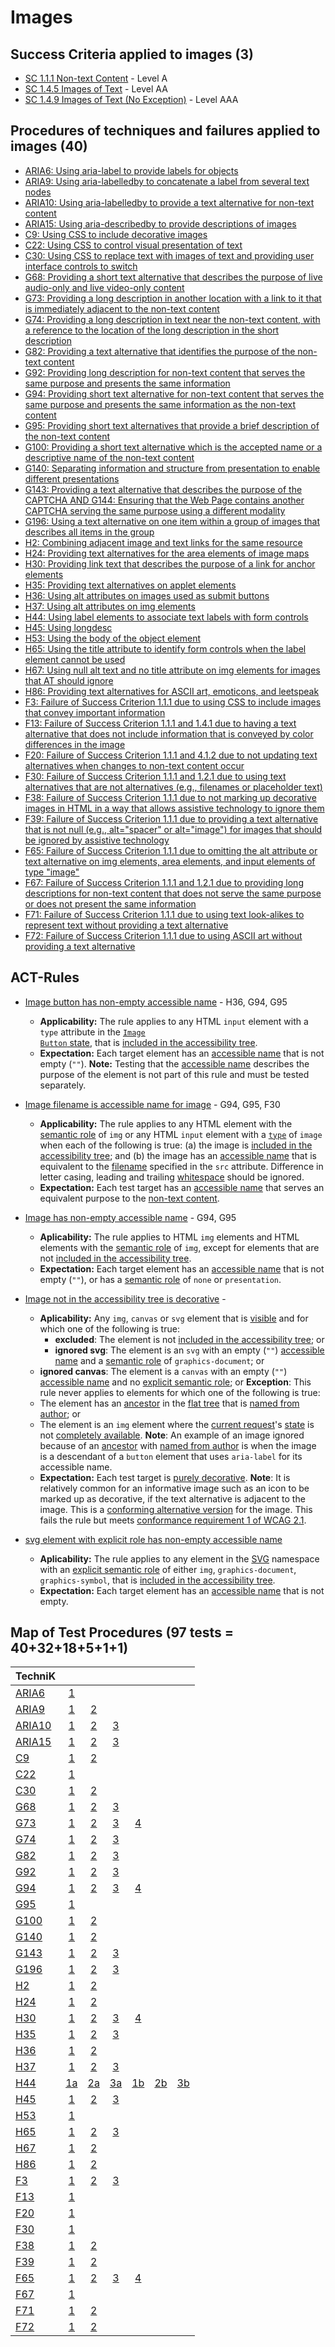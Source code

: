 # Images

## Success Criteria applied to images (3)

- [SC 1.1.1 Non-text Content](sc111.md) - Level A
- [SC 1.4.5 Images of Text](sc145.md) - Level AA
- [SC 1.4.9 Images of Text (No Exception)](sc149.md) - Level AAA

## Procedures of techniques and failures applied to images (40)

- [ARIA6: Using aria-label to provide labels for objects](aria6.md)
- [ARIA9: Using aria-labelledby to concatenate a label from several text nodes](aria9.md)
- [ARIA10: Using aria-labelledby to provide a text alternative for non-text content](aria10.md)
- [ARIA15: Using aria-describedby to provide descriptions of images](aria15.md)
- [C9: Using CSS to include decorative images](c9.md[)
- [C22: Using CSS to control visual presentation of text](c22.md)
- [C30: Using CSS to replace text with images of text and providing user interface controls to switch](c30.md)
- [G68: Providing a short text alternative that describes the purpose of live audio-only and live video-only content](g68.md)
- [G73: Providing a long description in another location with a link to it that is immediately adjacent to the non-text content](g73.md)
- [G74: Providing a long description in text near the non-text content, with a reference to the location of the long description in the short description](g74.md)
- [G82: Providing a text alternative that identifies the purpose of the non-text content](g82.md)
- [G92: Providing long description for non-text content that serves the same purpose and presents the same information](g92.md)
- [G94: Providing short text alternative for non-text content that serves the same purpose and presents the same information as the non-text content](g94.md)
- [G95: Providing short text alternatives that provide a brief description of the non-text content](g95.md)
- [G100: Providing a short text alternative which is the accepted name or a descriptive name of the non-text content](g100.md)
- [G140: Separating information and structure from presentation to enable different presentations](g140.md)
- [G143: Providing a text alternative that describes the purpose of the CAPTCHA AND G144: Ensuring that the Web Page contains another CAPTCHA serving the same purpose using a different modality](g143.md)
- [G196: Using a text alternative on one item within a group of images that describes all items in the group](g196.md)
- [H2: Combining adjacent image and text links for the same resource](h2.md)
- [H24: Providing text alternatives for the area elements of image maps](h24.md)
- [H30: Providing link text that describes the purpose of a link for anchor elements](h30.md)
- [H35: Providing text alternatives on applet elements](h35.md)
- [H36: Using alt attributes on images used as submit buttons](h36.md)
- [H37: Using alt attributes on img elements](h37.md)
- [H44: Using label elements to associate text labels with form controls](h44.md)
- [H45: Using longdesc](h45.md)
- [H53: Using the body of the object element](h53.md)
- [H65: Using the title attribute to identify form controls when the label element cannot be used](h65.md)
- [H67: Using null alt text and no title attribute on img elements for images that AT should ignore](h67.md)
- [H86: Providing text alternatives for ASCII art, emoticons, and leetspeak](h86.md)
- [F3: Failure of Success Criterion 1.1.1 due to using CSS to include images that convey important information](f3.md)
- [F13: Failure of Success Criterion 1.1.1 and 1.4.1 due to having a text alternative that does not include information that is conveyed by color differences in the image](f13.md)
- [F20: Failure of Success Criterion 1.1.1 and 4.1.2 due to not updating text alternatives when changes to non-text content occur](f20.md)
- [F30: Failure of Success Criterion 1.1.1 and 1.2.1 due to using text alternatives that are not alternatives (e.g., filenames or placeholder text)](f30.md)
- [F38: Failure of Success Criterion 1.1.1 due to not marking up decorative images in HTML in a way that allows assistive technology to ignore them](f38.md)
- [F39: Failure of Success Criterion 1.1.1 due to providing a text alternative that is not null (e.g., alt="spacer" or alt="image") for images that should be ignored by assistive technology](f39.md)
- [F65: Failure of Success Criterion 1.1.1 due to omitting the alt attribute or text alternative on img elements, area elements, and input elements of type "image"](f65.md)
- [F67: Failure of Success Criterion 1.1.1 and 1.2.1 due to providing long descriptions for non-text content that does not serve the same purpose or does not present the same information](f67.md)
- [F71: Failure of Success Criterion 1.1.1 due to using text look-alikes to represent text without providing a text alternative](f71.md)
- [F72: Failure of Success Criterion 1.1.1 due to using ASCII art without providing a text alternative](f72.md)

## ACT-Rules

- [Image button has non-empty accessible name](https://act-rules.github.io/rules/59796f) - H36, G94, G95
  - **Applicability:** The rule applies to any HTML <code>input</code> element with a <code>type</code> attribute in the <a href="https://html.spec.whatwg.org/#image-button-state-(type=image)"><code>Image Button</code> state</a>, that is <a href="https://act-rules.github.io/rules/59796f#included-in-the-accessibility-tree" title="Definition of included in the accessibility tree">included in the accessibility tree</a>.
  - **Expectation:** Each target element has an <a href="#accessible-name" title="Definition of accessible name">accessible name</a> that is not empty (<code>""</code>). <strong>Note:</strong> Testing that the <a href="#accessible-name" title="Definition of accessible name">accessible name</a> describes the purpose of the element is not part of this rule and must be tested separately.
- [Image filename is accessible name for image](https://act-rules.github.io/rules/9eb3f6) - G94, G95, F30
  - **Applicability:** The rule applies to any HTML element with the <a href="https://act-rules.github.io/rules/9eb3f6#semantic-role" title="Definition of semantic role">semantic role</a> of <code>img</code> or any HTML <code>input</code> element with a <a href="https://html.spec.whatwg.org/#states-of-the-type-attribute"><code>type</code></a> of <code>image</code> when each of the following is true: (a) the image is <a href="https://act-rules.github.io/rules/9eb3f6#included-in-the-accessibility-tree" title="Definition of included in the accessibility tree">included in the accessibility tree</a>; and (b) the image has an <a href="https://act-rules.github.io/rules/9eb3f6#accessible-name" title="Definition of accessible name">accessible name</a> that is equivalent to the <a href="https://act-rules.github.io/rules/9eb3f6#filename" title="Definition of filename">filename</a> specified in the <code>src</code> attribute. Difference in letter casing, leading and trailing <a href="https://act-rules.github.io/rules/9eb3f6#whitespace" title="Definition of whitespace">whitespace</a> should be ignored.
  - **Expectation:** Each test target has an <a href="#accessible-name" title="Definition of accessible name">accessible name</a> that serves an equivalent purpose to the <a href="https://www.w3.org/TR/WCAG21/#dfn-non-text-content">non-text content</a>.
- [Image has non-empty accessible name](https://act-rules.github.io/rules/23a2a8) - G94, G95
  - **Aplicability:** The rule applies to HTML <code class="language-text">img</code> elements and HTML elements with the <a href="https://act-rules.github.io/rules/23a2a8#semantic-role" title="Definition of semantic role">semantic role</a> of <code class="language-text">img</code>, except for elements that are not <a href="https://act-rules.github.io/rules/23a2a8#included-in-the-accessibility-tree" title="Definition of included in the accessibility tree">included in the accessibility tree</a>.
  - **Expectation:** Each target element has an <a href="https://act-rules.github.io/rules/23a2a8#accessible-name" title="Definition of accessible name">accessible name</a> that is not empty (<code class="language-text">""</code>), or has a <a href="https://act-rules.github.io/rules/23a2a8#semantic-role" title="Definition of semantic role">semantic role</a> of <code class="language-text">none</code> or <code class="language-text">presentation</code>.
- [Image not in the accessibility tree is decorative](https://act-rules.github.io/rules/e88epe) - 
  - **Aplicability:** Any <code class="language-text">img</code>, <code class="language-text">canvas</code> or <code class="language-text">svg</code> element that is <a href="https://act-rules.github.io/rules/23a2a8#visible" title="Definition of Visible">visible</a> and for which one of the following is true:
    - <strong>excluded</strong>: The element is not <a href="https://act-rules.github.io/rules/23a2a8#included-in-the-accessibility-tree" title="Definition of Included in the accessibility tree">included in the accessibility tree</a>; or
    - <strong>ignored svg</strong>: The element is an <code class="language-text">svg</code> with an empty (<code class="language-text">""</code>) <a href="https://act-rules.github.io/rules/23a2a8#accessible-name" title="Definition of accessible name">accessible name</a> and a <a href="https://act-rules.github.io/rules/23a2a8#semantic-role" title="Definition of Semantic Role">semantic role</a> of <code class="language-text">graphics-document</code>; or
   - <strong>ignored canvas</strong>: The element is a <code class="language-text">canvas</code> with an empty (<code class="language-text">""</code>) <a href="https://act-rules.github.io/rules/23a2a8#accessible-name" title="Definition of accessible name">accessible name</a> and no <a href="https://act-rules.github.io/rules/23a2a8#explicit-role" title="Definition of Explicit semantic role">explicit semantic role</a>; or
   <strong>Exception</strong>: This rule never applies to elements for which one of the following is true:
   - The element has an <a href="https://dom.spec.whatwg.org/#concept-tree-ancestor" title="DOM definition of ancestor, 2020/03/06">ancestor</a> in the <a href="https://drafts.csswg.org/css-scoping/#flat-tree" title="CSS Scoping definition of Flat tree, working draft">flat tree</a> that is <a href="https://www.w3.org/TR/wai-aria-1.1/#namecalculation" title="WAI-ARIA definition of Named from author">named from author</a>; or
   - The element is an <code class="language-text">img</code> element where the <a href="https://html.spec.whatwg.org/#current-request" title="HTML definition of Current request, 2020/03/06">current request</a>'s <a href="https://html.spec.whatwg.org/#img-req-state" title="HTML definition of Image request state, 2020/03/06">state</a> is not <a href="https://html.spec.whatwg.org/#img-all" title="HTML definition of Completely available, 2020/03/06">completely available</a>. <strong>Note</strong>: An example of an image ignored because of an <a href="https://dom.spec.whatwg.org/#concept-tree-ancestor" title="DOM definition of ancestor, 2020/03/06">ancestor</a> with <a href="https://www.w3.org/TR/wai-aria-1.1/#namecalculation" title="WAI-ARIA definition of Named from author">named from author</a> is when the image is a descendant of a <code class="language-text">button</code> element that uses <code class="language-text">aria-label</code> for its accessible name.   
  - **Expectation:** Each test target is <a href="https://www.w3.org/TR/WCAG21/#dfn-pure-decoration" title="WCAG definition of Pure decoration">purely decorative</a>. <strong>Note</strong>: It is relatively common for an informative image such as an icon to be marked up as decorative, if the text alternative is adjacent to the image. This is a <a href="https://www.w3.org/TR/WCAG21/#dfn-conforming-alternate-version" title="WCAG definition of Conforming alternative version">conforming alternative version</a> for the image. This fails the rule but meets <a href="https://www.w3.org/TR/WCAG21/#cc1">conformance requirement 1 of WCAG 2.1</a>.

- [svg element with explicit role has non-empty accessible name](https://act-rules.github.io/rules/7d6734)
  - **Aplicability:** The rule applies to any element in the <a href="https://www.w3.org/2000/svg">SVG</a> namespace with an <a href="https://act-rules.github.io/rules/7d6734#explicit-role" title="Definition of explicit role">explicit semantic role</a> of either <code class="language-text">img</code>, <code class="language-text">graphics-document</code>, <code class="language-text">graphics-symbol</code>, that is <a href="https://act-rules.github.io/rules/7d6734#included-in-the-accessibility-tree" title="Definition of Included in the accessibility tree">included in the accessibility tree</a>.
  - **Expectation:** Each target element has an <a href="https://act-rules.github.io/rules/7d6734#accessible-name" title="Definition of accessible name">accessible name</a> that is not empty.

## Map of Test Procedures (97 tests = 40+32+18+5+1+1)

| TechniK |     |     |     |     |     |     |
| ------- | :-: | :-: | :-: | :-: | :-: | :-: |
| [ARIA6](aria6.md) | [1](aria6.md#n1 "ARIA6") ||||||
| [ARIA9](aria9.md) | [1](aria9.md#n1 "ARIA9") | [2](aria9.md#n2 "ARIA9") |||||
| [ARIA10](aria10.md) | [1](aria10.md#n1 "ARIA10") | [2](aria10.md#n2 "ARIA10") | [3](aria10.md#n3 "ARIA10") ||||
| [ARIA15](aria15.md) | [1](aria15.md#n1 "ARIA15") | [2](aria15.md#n2 "ARIA15") | [3](aria15.md#n3 "ARIA15") ||||
| [C9](c9.md) | [1](c9.md#n1 "C9") | [2](c9.md#n2 "C9") |||||
| [C22](c22.md) | [1](c22.md#n1 "C22") ||||||
| [C30](c30.md) | [1](c30.md#n1 "C30") | [2](c30.md#n2 "C30") |||||
| [G68](g68.md) | [1](g68.md#n1 "G68") | [2](g68.md#n2 "G68") | [3](g68.md#n3 "G68") ||||
| [G73](g73.md) | [1](g73.md#n1 "G73") | [2](g73.md#n2 "G73") | [3](g73.md#n3 "G73") | [4](g73.md#n4 "G73") |||
| [G74](g74.md) | [1](g74.md#n1 "G74") | [2](g74.md#n2 "G74") | [3](g74.md#n3 "G74") ||||
| [G82](g82.md) | [1](g82.md#n1 "G82") | [2](g82.md#n2 "G82") | [3](g82.md#n3 "G82") ||||
| [G92](g92.md) | [1](g92.md#n1 "G92") | [2](g92.md#n2 "G92") | [3](g92.md#n3 "G92") ||||
| [G94](g94.md) | [1](g94.md#n1 "G94") | [2](g94.md#n2 "G94") | [3](g94.md#n3 "G94") | [4](g94.md#n4 "G94") |||
| [G95](g95.md) | [1](g95.md#n1 "G95") ||||||
| [G100](g100.md) | [1](g100.md#n1 "G100") | [2](g100.md#n2 "G100") |||||
| [G140](g140.md) | [1](g140.md#n1 "G140") | [2](g140.md#n2 "G140") |||||
| [G143](g143.md) | [1](g143.md#n1 "G143") | [2](g143.md#n2 "G143") | [3](g143.md#n3 "G143") ||||
| [G196](g196.md) | [1](g196.md#n1 "G196") | [2](g196.md#n2 "G196") | [3](g196.md#n3 "G196") ||||
| [H2](h2.md) | [1](h2.md#n1 "H2") | [2](h2.md#n2 "H2") |||||
| [H24](h24.md) | [1](h24.md#n1 "H24") | [2](h24.md#n2 "H24") |||||
| [H30](h30.md) | [1](h30.md#n1 "H30") | [2](h30.md#n2 "H30") | [3](h30.md#n3 "H30") | [4](h30.md#n4 "H30") |||
| [H35](h35.md) | [1](h35.md#n1 "H35") | [2](h35.md#n2 "H35") | [3](h35.md#n3 "H35") ||||
| [H36](h36.md) | [1](h36.md#n1 "H36") | [2](h36.md#n2 "H36") |||||
| [H37](h37.md) | [1](h37.md#n1 "H37") | [2](h37.md#n2 "H37") | [3](h37.md#n3 "H37") ||||
| [H44](h44.md) | [1a](h44.md#n1a "H44") | [2a](h44.md#n2a "H44") | [3a](h44.md#n3a "H44") | [1b](h44.md#n1b "H44") | [2b](h44.md#n2b "H44") | [3b](h44.md#n3b "H44") |
| [H45](h45.md) | [1](h45.md#n1 "H45") | [2](h45.md#n2 "H45") | [3](h45.md#n3 "H45") ||||
| [H53](h53.md) | [1](h53.md#n1 "H53") ||||||
| [H65](h65.md) | [1](h65.md#n1 "H65") | [2](h65.md#n2 "H65") | [3](h65.md#n3 "H65") ||||
| [H67](h67.md) | [1](h67.md#n1 "H67") | [2](h67.md#n2 "H67") |||||
| [H86](h86.md) | [1](h86.md#n1 "H86") | [2](h86.md#n2 "H86") |||||
| [F3](f3.md) | [1](f3.md#n1 "F3") | [2](f3.md#n2 "F3") | [3](f3.md#n3 "F3") ||||
| [F13](f13.md) | [1](f13.md#n1 "F13") ||||||
| [F20](f20.md) | [1](f20.md#n1 "F20") ||||||
| [F30](f30.md) | [1](f30.md#n1 "F30") ||||||
| [F38](f38.md) | [1](f38.md#n1 "F38") | [2](f38.md#n2 "F38") |||||
| [F39](f39.md) | [1](f39.md#n1 "F39") | [2](f39.md#n2 "F39") |||||
| [F65](f65.md) | [1](f65.md#n1 "F65") | [2](f65.md#n2 "F65") | [3](f65.md#n3 "F65") | [4](f65.md#n4 "F65") |||
| [F67](f67.md) | [1](f67.md#n1 "F67") ||||||
| [F71](f71.md) | [1](f71.md#n1 "F71") | [2](f71.md#n2 "F71") |||||
| [F72](f72.md) | [1](f72.md#n1 "F72") | [2](f72.md#n2 "F72") |||||
